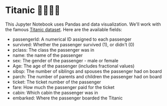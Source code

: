 # Titanic 🚢🌊💥💀

This Jupyter Notebook uses Pandas and data visualization. We'll work with the famous [Titanic dataset](https://www.kaggle.com/c/titanic/data). Here are the available fields:

- passengerId: A numerical ID assigned to each passenger
- survived: Whether the passenger survived (1), or didn't (0)
- pclass: The class the passenger was in
- name: the name of the passenger
- sex: The gender of the passenger - male or female
- Age: The age of the passenger (includes fractional values)
- sibsp: The number of siblings and spouses the passenger had on board
- parch: The number of parents and children the passenger had on board
- ticket: The ticket number of the passenger
- fare: How much the passenger paid for the ticket
- cabin: Which cabin the passenger was in
- embarked: Where the passenger boarded the Titanic
